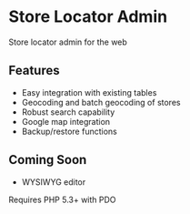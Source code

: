 # Store Locator Admin

Store locator admin for the web

## Features

 - Easy integration with existing tables
 - Geocoding and batch geocoding of stores
 - Robust search capability
 - Google map integration
 - Backup/restore functions

## Coming Soon

 - WYSIWYG editor

Requires PHP 5.3+ with PDO